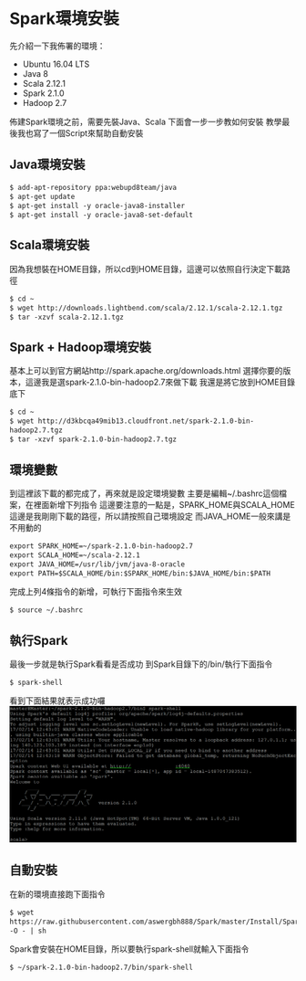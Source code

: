 # Spark環境安裝
先介紹一下我佈署的環境：
- Ubuntu 16.04 LTS
- Java 8
- Scala 2.12.1
- Spark 2.1.0
- Hadoop 2.7

佈建Spark環境之前，需要先裝Java、Scala
下面會一步一步教如何安裝
教學最後我也寫了一個Script來幫助自動安裝
## Java環境安裝
```
$ add-apt-repository ppa:webupd8team/java
$ apt-get update
$ apt-get install -y oracle-java8-installer
$ apt-get install -y oracle-java8-set-default
```
## Scala環境安裝
因為我想裝在HOME目錄，所以cd到HOME目錄，這邊可以依照自行決定下載路徑
```
$ cd ~
$ wget http://downloads.lightbend.com/scala/2.12.1/scala-2.12.1.tgz
$ tar -xzvf scala-2.12.1.tgz
```
## Spark + Hadoop環境安裝
基本上可以到官方網站http://spark.apache.org/downloads.html
選擇你要的版本，這邊我是選spark-2.1.0-bin-hadoop2.7來做下載
我還是將它放到HOME目錄底下
```
$ cd ~
$ wget http://d3kbcqa49mib13.cloudfront.net/spark-2.1.0-bin-hadoop2.7.tgz
$ tar -xzvf spark-2.1.0-bin-hadoop2.7.tgz
```
## 環境變數
到這裡該下載的都完成了，再來就是設定環境變數
主要是編輯~/.bashrc這個檔案，在裡面新增下列指令
這邊要注意的一點是，SPARK_HOME與SCALA_HOME這邊是我剛剛下載的路徑，所以請按照自己環境設定
而JAVA_HOME一般來講是不用動的
```
export SPARK_HOME=~/spark-2.1.0-bin-hadoop2.7
export SCALA_HOME=~/scala-2.12.1
export JAVA_HOME=/usr/lib/jvm/java-8-oracle
export PATH=$SCALA_HOME/bin:$SPARK_HOME/bin:$JAVA_HOME/bin:$PATH
```
完成上列4條指令的新增，可執行下面指令來生效
```
$ source ~/.bashrc
```
## 執行Spark
最後一步就是執行Spark看看是否成功
到Spark目錄下的/bin/執行下面指令
```
$ spark-shell
```
看到下面結果就表示成功囉
![](Spark-Shell.png)
## 自動安裝
在新的環境直接跑下面指令
```
$ wget https://raw.githubusercontent.com/aswergbh888/Spark/master/Install/SparkInstaller.sh -O - | sh
```
Spark會安裝在HOME目錄，所以要執行spark-shell就輸入下面指令
```
$ ~/spark-2.1.0-bin-hadoop2.7/bin/spark-shell
```
